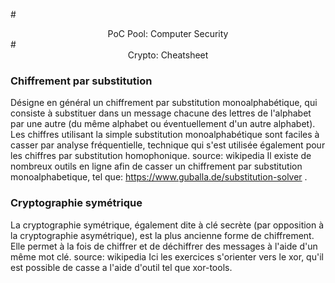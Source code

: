 #<center>PoC Pool: Computer Security</center>
#<center>Crypto: Cheatsheet</center>

### Chiffrement par substitution
Désigne en général un chiffrement par substitution monoalphabétique, qui consiste à substituer dans un message chacune des lettres de l'alphabet par une autre (du même alphabet ou éventuellement d'un autre alphabet).
Les chiffres utilisant la simple substitution monoalphabétique sont faciles à casser par analyse fréquentielle, technique qui s'est utilisée également pour les chiffres par substitution homophonique.
source: wikipedia
Il existe de nombreux outils en ligne afin de casser un chiffrement par substitution monoalphabetique, tel que: https://www.guballa.de/substitution-solver .

### Cryptographie symétrique
La cryptographie symétrique, également dite à clé secrète (par opposition à la cryptographie asymétrique), est la plus ancienne forme de chiffrement. Elle permet à la fois de chiffrer et de déchiffrer des messages à l'aide d'un même mot clé.
source: wikipedia
Ici les exercices s'orienter vers le xor, qu'il est possible de casse a l'aide d'outil tel que xor-tools.
